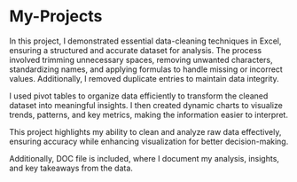 # My-Projects
In this project, I demonstrated essential data-cleaning techniques in Excel, ensuring a structured and accurate dataset for analysis. The process involved trimming unnecessary spaces, removing unwanted characters, standardizing names, and applying formulas  to handle missing or incorrect values. Additionally, I removed duplicate entries to maintain data integrity.

I used pivot tables to organize data efficiently to transform the cleaned dataset into meaningful insights. I then created dynamic charts to visualize trends, patterns, and key metrics, making the information easier to interpret.

This project highlights my ability to clean and analyze raw data effectively, ensuring accuracy while enhancing visualization for better decision-making.

Additionally, DOC file is included, where I document my analysis, insights, and key takeaways from the data.
